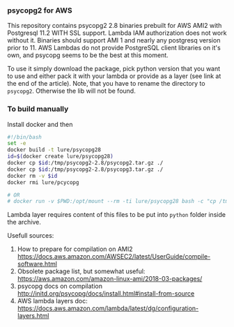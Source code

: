 ### psycopg2 for AWS

This repository contains psycopg2 2.8 binaries prebuilt for AWS AMI2 with Postgresql 11.2 WITH SSL support. Lambda IAM authorization does not work without it.
Binaries should support AMI 1 and nearly any postgresq version prior to 11. AWS Lambdas do not provide PostgreSQL client libraries on it's own, and psycopg seems to be the best at this moment.

To use it simply download the package, pick python version that you want to use and either pack it with your lambda or provide as a layer (see link at the end of the article). Note, that you have to rename the directory to `psycopg2`. Otherwise the lib will not be found.


### To build manually
Install docker and then

```bash
#!/bin/bash
set -e
docker build -t lure/psycopg28
id=$(docker create lure/psycopg28)
docker cp $id:/tmp/psycopg2-2.8/psycopg2.tar.gz ./
docker cp $id:/tmp/psycopg2-2.8/psycopg3.tar.gz ./
docker rm -v $id
docker rmi lure/pcycopg

# OR
# docker run -v $PWD:/opt/mount --rm -ti lure/psycopg28 bash -c "cp /tmp/psycopg2-2.8/*.tar.gz /opt/mount/"
```
Lambda layer requires content of this files to be put into `python` folder inside the archive. 

Usefull sources: 
1. How to prepare for compilation on AMI2 https://docs.aws.amazon.com/AWSEC2/latest/UserGuide/compile-software.html
2. Obsolete package list, but somewhat useful: https://aws.amazon.com/amazon-linux-ami/2018-03-packages/
3. psycopg docs on compilation http://initd.org/psycopg/docs/install.html#install-from-source
4. AWS lambda layers doc: https://docs.aws.amazon.com/lambda/latest/dg/configuration-layers.html

